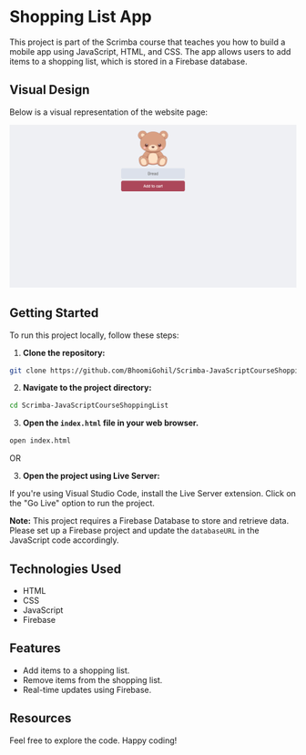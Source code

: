 # Shopping List App

This project is part of the Scrimba course that teaches you how to build a mobile app using JavaScript, HTML, and CSS. The app allows users to add items to a shopping list, which is stored in a Firebase database.

## Visual Design

Below is a visual representation of the website page:

![Home](Index.png)

## Getting Started

To run this project locally, follow these steps:

1. **Clone the repository:**

```bash
git clone https://github.com/BhoomiGohil/Scrimba-JavaScriptCourseShoppingList.git
```

2. **Navigate to the project directory:**

```bash
cd Scrimba-JavaScriptCourseShoppingList
```

3. **Open the `index.html` file in your web browser.**

```bash
open index.html
```

OR

3. **Open the project using Live Server:**

If you're using Visual Studio Code, install the Live Server extension.
Click on the "Go Live" option to run the project.

**Note:** This project requires a Firebase Database to store and retrieve data. Please set up a Firebase project and update the `databaseURL` in the JavaScript code accordingly.

## Technologies Used

- HTML
- CSS
- JavaScript
- Firebase

## Features

- Add items to a shopping list.
- Remove items from the shopping list.
- Real-time updates using Firebase.

## Resources

Feel free to explore the code. Happy coding!

